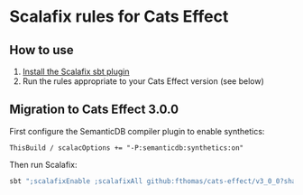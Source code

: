 # Scalafix rules for Cats Effect

## How to use

1. [Install the Scalafix sbt plugin](https://scalacenter.github.io/scalafix/docs/users/installation)
1. Run the rules appropriate to your Cats Effect version (see below)

## Migration to Cats Effect 3.0.0

First configure the SemanticDB compiler plugin to enable synthetics:
```
ThisBuild / scalacOptions += "-P:semanticdb:synthetics:on"
```

Then run Scalafix:
```sh
sbt ";scalafixEnable ;scalafixAll github:fthomas/cats-effect/v3_0_0?sha=topic/scalafix"
```
